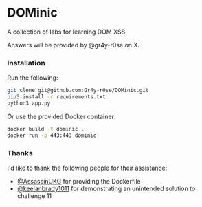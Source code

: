 # DOMinic

A collection of labs for learning DOM XSS.

Answers will be provided by @gr4y-r0se on X.

### Installation

Run the following: 

```bash
git clone git@github.com:Gr4y-r0se/DOMinic.git
pip3 install -r requirements.txt
python3 app.py
```

Or use the provided Docker container:
```bash
docker build -t dominic .
docker run -p 443:443 dominic
```

### Thanks
I'd like to thank the following people for their assistance:

 - [@AssassinUKG](https://github.com/AssassinUKG) for providing the Dockerfile
 - [@keelanbrady1011](https://github.com/keelanbrady1011) for demonstrating an unintended solution to challenge 11
